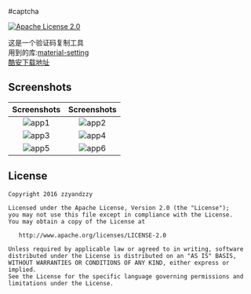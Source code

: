 #captcha

[![Apache License 2.0][103]][104]

这是一个验证码复制工具<br>
用到的库:[material-setting](https://github.com/zzyandzzy/materialsetting)<br>
[酷安下载地址](http://www.coolapk.com/apk/com.zzy.captcha)

Screenshots
--------

| Screenshots | Screenshots |
| :--------: | :--------: |
| ![app1][1] | ![app2][2] |
| ![app3][3] | ![app4][4] |
| ![app5][5] | ![app6][6] |

License
-------

    Copyright 2016 zzyandzzy

    Licensed under the Apache License, Version 2.0 (the "License");
    you may not use this file except in compliance with the License.
    You may obtain a copy of the License at

       http://www.apache.org/licenses/LICENSE-2.0

    Unless required by applicable law or agreed to in writing, software
    distributed under the License is distributed on an "AS IS" BASIS,
    WITHOUT WARRANTIES OR CONDITIONS OF ANY KIND, either express or implied.
    See the License for the specific language governing permissions and
    limitations under the License.

[1]: https://github.com/zzyandzzy/captcha/raw/master/logo/1.png
[2]: https://github.com/zzyandzzy/captcha/raw/master/logo/2.png
[3]: https://github.com/zzyandzzy/captcha/raw/master/logo/3.png
[4]: https://github.com/zzyandzzy/captcha/raw/master/logo/4.png
[5]: https://github.com/zzyandzzy/captcha/raw/master/logo/5.png
[6]: https://github.com/zzyandzzy/captcha/raw/master/logo/6.png
[103]: https://img.shields.io/github/license/HeinrichReimer/material-intro.svg
[104]: https://www.apache.org/licenses/LICENSE-2.0.html